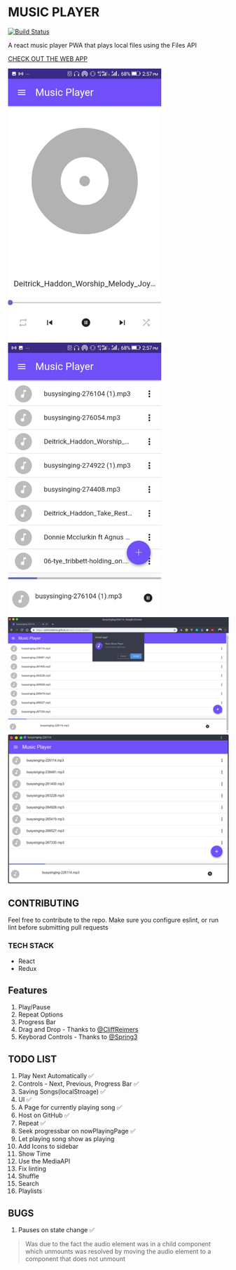 # MUSIC PLAYER

[![Build Status](https://travis-ci.com/ashinzekene/react-music-player.svg?branch=master)](https://travis-ci.com/ashinzekene/react-music-player)

 A react music player PWA that plays local files using the Files API

 [CHECK OUT THE WEB APP](https://ashinzekene.github.io/react-music-player)

  <img style="display:inline-block" width="350" alt="React music player 1" src="image-1.jpg">
  <img style="display:inline-block" width="350" alt="React music player 2" src="image-2.jpg">
  <img width="700" alt="React music player 3" src="image-3.jpg">
  <img width="700" alt="React music player 4" src="image-4.jpg">
 
## CONTRIBUTING

Feel free to contribute to the repo. Make sure you configure eslint, or run lint before submitting pull requests
### TECH STACK
- React
- Redux

## Features
1. Play/Pause
1. Repeat Options
1. Progress Bar
1. Drag and Drop - Thanks to [@CliffReimers](https://github.com/CliffReimers)
1. Keyborad Controls - Thanks to [@Spring3](https://github.com/Spring3)

## TODO LIST

1. Play Next Automatically ✅
1. Controls - Next, Previous, Progress Bar ✅
1. Saving Songs(localStroage) ✅
1. UI ✅
1. A Page for currently playing song ✅
1. Host on GitHub ✅
1. Repeat ✅
1. Seek progressbar on nowPlayingPage ✅
1. Let playing song show as playing
1. Add Icons to sidebar
1. Show Time
1. Use the MediaAPI
1. Fix linting
1. Shuffle
1. Search
1. Playlists

## BUGS

1. Pauses on state change ✅
  > Was due to the fact the audio element was in a child component which unmounts
  > was resolved by moving the audio element to a component that does not unmount